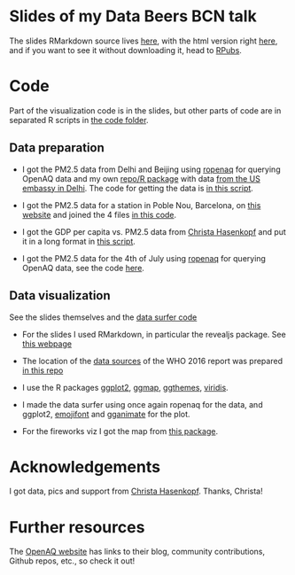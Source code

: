 Slides of my Data Beers BCN talk
================================

The slides RMarkdown source lives [here](slides.Rmd), with the html version right [here](slides.html), and if you want to see it without downloading it, head to [RPubs](http://rpubs.com/masalmon/databeersbcn).

# Code

Part of the visualization code is in the slides, but other parts of code are in separated R scripts in [the code folder](code/).

## Data preparation

* I got the PM2.5 data from Delhi and Beijing using [ropenaq](https://github.com/ropensci/ropenaq) for querying OpenAQ data and my own [repo/R package](https://github.com/masalmon/usaqmindia) with data [from the US embassy in Delhi](https://in.usembassy.gov/embassy-consulates/new-delhi/air-quality-data/). The code for getting the data is [in this script](code/get_data_delhi_beijing_pm25.R).

* I got the PM2.5 data for a station in Poble Nou, Barcelona, on [this website](http://dtes.gencat.cat/icqa/) and joined the 4 files [in this code](code/prepare_data_barcelona_pm25.R).

* I got the GDP per capita vs. PM2.5 data from [Christa Hasenkopf](https://github.com/RocketD0g) and put it in a long format in [this script](code/prepare_data_gdp_pm25.R).

* I got the PM2.5 data for the 4th of July using [ropenaq](https://github.com/ropensci/ropenaq) for querying OpenAQ data, see the code [here](code/get_data_us_fourth_of_july.R).

## Data visualization

See the slides themselves and the [data surfer code](code/make_data_surfer.R)

* For the slides I used RMarkdown, in particular the revealjs package. See [this webpage](http://rmarkdown.rstudio.com/revealjs_presentation_format.html)

* The location of the [data sources](http://www.who.int/phe/health_topics/outdoorair/databases/cities/en/) of the WHO 2016 report was prepared [in this repo](https://github.com/masalmon/who_aq_db)

* I use the R packages [ggplot2](https://github.com/tidyverse/ggplot2), [ggmap](https://github.com/dkahle/ggmap), [ggthemes](https://github.com/jrnold/ggthemes), [viridis](https://github.com/sjmgarnier/viridis).

* I made the data surfer using once again ropenaq for the data, and ggplot2, [emojifont](https://github.com/GuangchuangYu/emojifont) and [gganimate](https://github.com/dgrtwo/gganimate) for the plot. 

* For the fireworks viz I got the map from [this package](https://github.com/hrbrmstr/albersusa).

# Acknowledgements

I got data, pics and support from [Christa Hasenkopf](https://github.com/RocketD0g). Thanks, Christa!

# Further resources

The [OpenAQ website](https://openaq.org/) has links to their blog, community contributions, Github repos, etc., so check it out!

